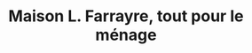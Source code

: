 ---
title: "Maison L. Farrayre, tout pour le ménage"
url: /montelimar/maison-l-farrayre-tout-pour-le-menage/
shop: matériel informatique
---